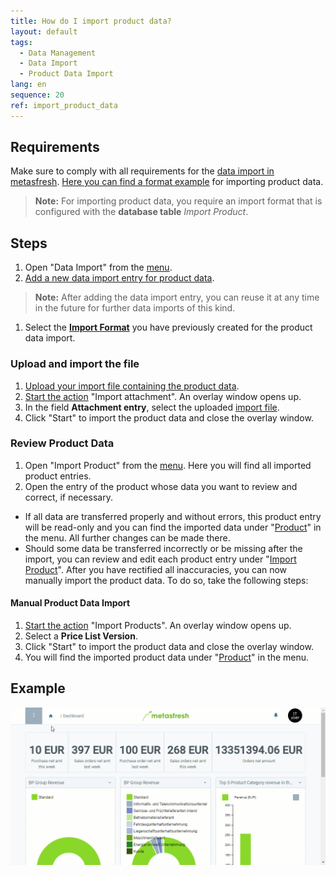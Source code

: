 ```yaml
---
title: How do I import product data?
layout: default
tags:
  - Data Management
  - Data Import
  - Product Data Import
lang: en
sequence: 20
ref: import_product_data
---
```


## Requirements
Make sure to comply with all requirements for the [data import in metasfresh](Data_import_metasfresh). [Here you can find a format example](Import_format_example_product) for importing product data.
 >**Note:** For importing product data, you require an import format that is configured with the **database table** *Import Product*.

## Steps
1. Open "Data Import" from the [menu](Menu).
1. [Add a new data import entry for product data](New_Record_Window).
 >**Note:** After adding the data import entry, you can reuse it at any time in the future for further data imports of this kind.

1. Select the [**Import Format**](Add_import_format) you have previously created for the product data import.

### Upload and import the file
1. [Upload your import file containing the product data](File_handling).
1. [Start the action](StartAction) "Import attachment". An overlay window opens up.
1. In the field **Attachment entry**, select the uploaded [import file](Import_file_useful_tips).
1. Click "Start" to import the product data and close the overlay window.

### Review Product Data
1. Open "Import Product" from the [menu](Menu). Here you will find all imported product entries.
1. Open the entry of the product whose data you want to review and correct, if necessary.
 - If all data are transferred properly and without errors, this product entry will be read-only and you can find the imported data under "[Product](Menu)" in the menu. All further changes can be made there.
 - Should some data be transferred incorrectly or be missing after the import, you can review and edit each product entry under "[Import Product](Menu)". After you have rectified all inaccuracies, you can now manually import the product data. To do so, take the following steps:

#### Manual Product Data Import
1. [Start the action](StartAction) "Import Products". An overlay window opens up.
1. Select a **Price List Version**.
1. Click "Start" to import the product data and close the overlay window.
1. You will find the imported product data under "[Product](Menu)" in the menu.

## Example
![](assets/Import_product_data.gif)
